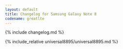 ```yaml
---
layout: default
title: Changelog for Samsung Galaxy Note 8
codename: greatlte
---
```


{% include changelog.md %}

{% include_relative universal8895/universal8895.md %}
